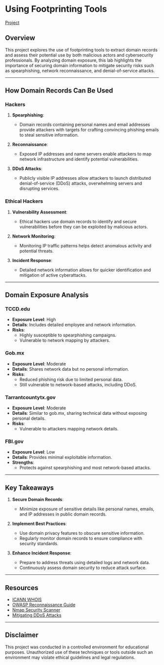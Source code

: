# Using Footprinting Tools

[Project](https://github.com/StephVergil/Using-Footprinting-Tools/blob/main/HW%204%20Using%20Footprinting%20Tools.docx)

## Overview

This project explores the use of footprinting tools to extract domain records and assess their potential use by both malicious actors and cybersecurity professionals. By analyzing domain exposure, this lab highlights the importance of securing domain information to mitigate security risks such as spearphishing, network reconnaissance, and denial-of-service attacks.

---

## How Domain Records Can Be Used

### Hackers
1. **Spearphishing**: 
   - Domain records containing personal names and email addresses provide attackers with targets for crafting convincing phishing emails to steal sensitive information.

2. **Reconnaissance**:
   - Exposed IP addresses and name servers enable attackers to map network infrastructure and identify potential vulnerabilities.

3. **DDoS Attacks**:
   - Publicly visible IP addresses allow attackers to launch distributed denial-of-service (DDoS) attacks, overwhelming servers and disrupting services.

### Ethical Hackers
1. **Vulnerability Assessment**: 
   - Ethical hackers use domain records to identify and secure vulnerabilities before they can be exploited by malicious actors.

2. **Network Monitoring**:
   - Monitoring IP traffic patterns helps detect anomalous activity and potential threats.

3. **Incident Response**:
   - Detailed network information allows for quicker identification and mitigation of active cyberattacks.

---

## Domain Exposure Analysis

### **TCCD.edu**
- **Exposure Level**: High
- **Details**: Includes detailed employee and network information.
- **Risks**:
  - Highly susceptible to spearphishing campaigns.
  - Vulnerable to network mapping by attackers.

### **Gob.mx**
- **Exposure Level**: Moderate
- **Details**: Shares network data but no personal information.
- **Risks**:
  - Reduced phishing risk due to limited personal data.
  - Still vulnerable to network-based attacks, including DDoS.

### **Tarrantcountytx.gov**
- **Exposure Level**: Moderate
- **Details**: Similar to gob.mx, sharing technical data without exposing personal details.
- **Risks**:
  - Vulnerable to attackers mapping network details.

### **FBI.gov**
- **Exposure Level**: Low
- **Details**: Provides minimal exploitable information.
- **Strengths**:
  - Protects against spearphishing and most network-based attacks.

---

## Key Takeaways

1. **Secure Domain Records**:
   - Minimize exposure of sensitive details like personal names, emails, and IP addresses in public domain records.

2. **Implement Best Practices**:
   - Use domain privacy features to obscure sensitive information.
   - Regularly monitor domain records to ensure compliance with security standards.

3. **Enhance Incident Response**:
   - Prepare to address threats using detailed logs and network data.
   - Continuously assess domain security to reduce attack surface.

---

## Resources

- [ICANN WHOIS](https://www.icann.org/wicf/)
- [OWASP Reconnaissance Guide](https://owasp.org/www-project-top-ten/)
- [Nmap Security Scanner](https://nmap.org/)
- [Mitigating DDoS Attacks](https://www.cloudflare.com/learning/ddos/)

---

## Disclaimer

This project was conducted in a controlled environment for educational purposes. Unauthorized use of these techniques or tools outside such an environment may violate ethical guidelines and legal regulations.

